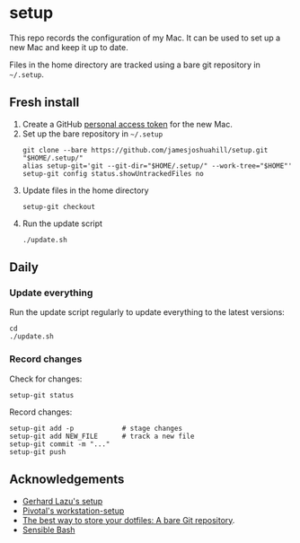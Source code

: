 # setup

This repo records the configuration of my Mac. It can be used to set up a new
Mac and keep it up to date.

Files in the home directory are tracked using a bare git repository in `~/.setup`.

## Fresh install

1. Create a GitHub [personal access token](https://help.github.com/en/articles/creating-a-personal-access-token-for-the-command-line) for the new Mac.
1. Set up the bare repository in `~/.setup`
    ```
    git clone --bare https://github.com/jamesjoshuahill/setup.git "$HOME/.setup/"
    alias setup-git='git --git-dir="$HOME/.setup/" --work-tree="$HOME"'
    setup-git config status.showUntrackedFiles no
    ```
1. Update files in the home directory
    ```
    setup-git checkout
    ```
1. Run the update script
    ```
    ./update.sh
    ```

## Daily

### Update everything

Run the update script regularly to update everything to the latest versions:
```
cd
./update.sh
```

### Record changes

Check for changes:
```
setup-git status
```

Record changes:
```
setup-git add -p            # stage changes
setup-git add NEW_FILE      # track a new file
setup-git commit -m "..."
setup-git push
```

## Acknowledgements

- [Gerhard Lazu's setup](https://github.com/gerhard/setup)
- [Pivotal's workstation-setup](https://github.com/pivotal/workstation-setup)
- [The best way to store your dotfiles: A bare Git repository](https://www.atlassian.com/git/tutorials/dotfiles).
- [Sensible Bash](https://github.com/mrzool/bash-sensible)
